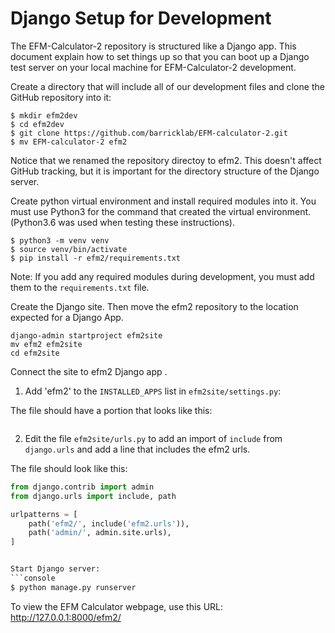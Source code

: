 # Django Setup for Development

The EFM-Calculator-2 repository is structured like a Django app. This 
document explain how to set things up so that you can boot up a Django test 
server on your local machine for EFM-Calculator-2 development.

Create a directory that will include all of our development files and clone the 
GitHub repository into it:
```console
$ mkdir efm2dev
$ cd efm2dev
$ git clone https://github.com/barricklab/EFM-calculator-2.git
$ mv EFM-calculator-2 efm2
````
Notice that we renamed the repository directoy to efm2. This doesn't affect GitHub tracking,
but it is important for the directory structure of the Django server.

Create python virtual environment and install required modules into it. You must
use Python3 for the command that created the virtual environment. (Python3.6 was used 
when testing these instructions).

```console
$ python3 -m venv venv
$ source venv/bin/activate 
$ pip install -r efm2/requirements.txt
```
Note: If you add any required modules during development, you must add them to the `requirements.txt` file.

Create the Django site. Then move the efm2 repository to the location expected for a Django App.

```console
django-admin startproject efm2site
mv efm2 efm2site
cd efm2site
```

Connect the site to efm2 Django app .

1. Add 'efm2' to the `INSTALLED_APPS` list in `efm2site/settings.py`:

The file should have a portion that looks like this:
```python
```

2. Edit the file `efm2site/urls.py` to add an import of `include` from `django.urls` and add a line that includes the efm2 urls.

The file should look like this:
```python
from django.contrib import admin
from django.urls import include, path

urlpatterns = [
    path('efm2/', include('efm2.urls')),
    path('admin/', admin.site.urls),
]


Start Django server:
```console
$ python manage.py runserver
```

To view the EFM Calculator webpage, use this URL:
http://127.0.0.1:8000/efm2/
